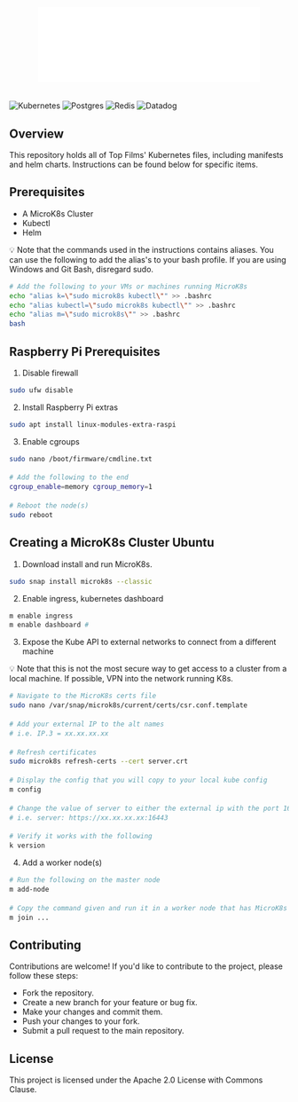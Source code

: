 <p align="center">
  <img src="https://raw.githubusercontent.com/Top-Films/assets/main/png/top-films-logo-white-transparent.png" width="400" alt="logo"/>
  <br><br>
</p>

![Kubernetes](https://img.shields.io/badge/kubernetes-%23326ce5.svg?style=for-the-badge&logo=kubernetes&logoColor=white)
![Postgres](https://img.shields.io/badge/PostgreSQL-316192?style=for-the-badge&logo=postgresql&logoColor=white)
![Redis](https://img.shields.io/badge/redis-%23DD0031.svg?style=for-the-badge&logo=redis&logoColor=white)
![Datadog](https://img.shields.io/badge/datadog-%23632CA6.svg?style=for-the-badge&logo=datadog&logoColor=white)

## Overview
This repository holds all of Top Films' Kubernetes files, including manifests and helm charts. Instructions can be found below for specific items.

## Prerequisites
- A MicroK8s Cluster
- Kubectl
- Helm

💡 Note that the commands used in the instructions contains aliases. You can use the following to add the alias's to your bash profile. If you are using Windows and Git Bash, disregard sudo.

```bash
# Add the following to your VMs or machines running MicroK8s
echo "alias k=\"sudo microk8s kubectl\"" >> .bashrc
echo "alias kubectl=\"sudo microk8s kubectl\"" >> .bashrc
echo "alias m=\"sudo microk8s\"" >> .bashrc
bash
```

## Raspberry Pi Prerequisites
1. Disable firewall

```bash
sudo ufw disable
```

2. Install Raspberry Pi extras

```bash
sudo apt install linux-modules-extra-raspi
```

3. Enable cgroups

```bash
sudo nano /boot/firmware/cmdline.txt

# Add the following to the end
cgroup_enable=memory cgroup_memory=1

# Reboot the node(s)
sudo reboot
```

## Creating a MicroK8s Cluster Ubuntu

1. Download install and run MicroK8s.

```bash
sudo snap install microk8s --classic
```

2. Enable ingress, kubernetes dashboard

```bash
m enable ingress
m enable dashboard #
```

3. Expose the Kube API to external networks to connect from a different machine

💡 Note that this is not the most secure way to get access to a cluster from a local machine. If possible, VPN into the network running K8s.

```bash
# Navigate to the MicroK8s certs file
sudo nano /var/snap/microk8s/current/certs/csr.conf.template

# Add your external IP to the alt names
# i.e. IP.3 = xx.xx.xx.xx

# Refresh certificates
sudo microk8s refresh-certs --cert server.crt

# Display the config that you will copy to your local kube config
m config

# Change the value of server to either the external ip with the port 16443
# i.e. server: https://xx.xx.xx.xx:16443

# Verify it works with the following
k version
```

4. Add a worker node(s)

```bash
# Run the following on the master node
m add-node

# Copy the command given and run it in a worker node that has MicroK8s installed
m join ...
```

## Contributing
Contributions are welcome! If you'd like to contribute to the project, please follow these steps:

- Fork the repository.
- Create a new branch for your feature or bug fix.
- Make your changes and commit them.
- Push your changes to your fork.
- Submit a pull request to the main repository.

## License
This project is licensed under the Apache 2.0 License with Commons Clause.

